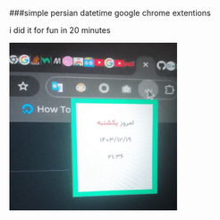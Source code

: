 ###simple persian datetime google chrome extentions 

i did it for fun in 20 minutes 

<img src="image.jpg" alt="persian date time" width="300" height="300">
